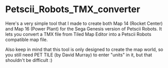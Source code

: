 # Petscii_Robots_TMX_converter

Here's a very simple tool that I made to create both Map 14 (Rocket Center) and Map 16 (Power Plant) for the Sega Genesis version of Petscii Robots. It lets you convert a TMX file from Tiled Map Editor into a Petscii Robots compatible map file. 

Also keep in mind that this tool is only designed to create the map world, so you still need PET TILE (by David Murray) to enter "units" in it, but that shouldn't be difficult :)
